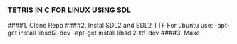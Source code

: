 ### TETRIS IN C FOR LINUX USING SDL
####1. Clone Repo
####2. Instal SDL2 and SDL2 TTF
  For ubuntu use:
    -apt-get install libsdl2-dev
    -apt-get install libsdl2-ttf-dev
####3. Make
